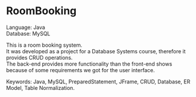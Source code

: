 # RoomBooking </br>

Language: Java </br>
Database: MySQL </br>

This is a room booking system.</br> 
It was developed as a project for a Database Systems course, therefore it provides CRUD operations.</br>
The back-end provides more functionality than the front-end shows because of some requirements we got for the user interface.

Keywords: Java, MySQL, PreparedStatement, JFrame, CRUD, Database, ER Model, Table Normalization.

